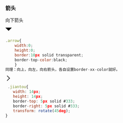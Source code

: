 
### 箭头
向下箭头
<div class="arrow"></div>

```js
.arrow{
    width:0;
    height:0;
    border:10px solid transparent; 
    border-top-color:black; 
    }
同理：向上，向左，向右箭头，各自设置border-xx-color就好。  
```
<div class="jiantou" style=" width: 10px;
    height: 10px;
    border-top: 2px solid #333;
    border-right: 2px solid #333;
    transform: rotate(45deg);"></div>

```js
 .jiantou{
　　width: 14px;
　　height: 14px;
　　border-top: 5px solid #333;
　　border-right: 5px solid #333;
　　transform: rotate(45deg);
}
```
<style>
  .arrow{
  width:0;
  height:0;
  border:10px solid transparent; 
  border-top-color:black; 
  }
</style>
<div class="mt20">
<commetPart></commetPart>
</div>